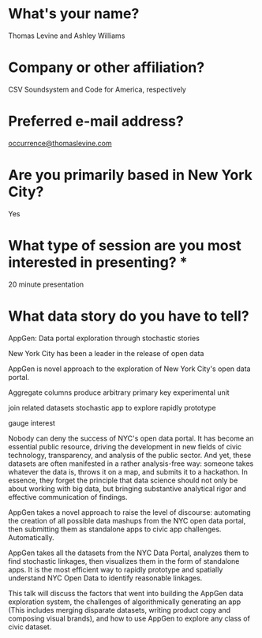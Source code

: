# What's your name?
Thomas Levine and Ashley Williams

# Company or other affiliation?
CSV Soundsystem and Code for America, respectively

# Preferred e-mail address?
occurrence@thomaslevine.com

# Are you primarily based in New York City?
Yes

# What type of session are you most interested in presenting? *
20 minute presentation

# What data story do you have to tell?
AppGen: Data portal exploration through stochastic stories

New York City has been a leader in the release of open data

AppGen is novel approach to the exploration of New York City's open data
portal. 

Aggregate columns produce arbitrary primary key experimental unit

join related datasets stochastic app to explore rapidly prototype

gauge interest

Nobody can deny the success of NYC's open data portal. It has become an essential public resource, driving the development in new fields of civic technology, transparency, and analysis of the public sector. And yet, these datasets are often manifested in a rather analysis-free way: someone takes whatever the data is, throws it on a map, and submits it to a hackathon. In essence, they forget the principle that data science should not only be about working with big data, but bringing substantive analytical rigor and effective communication of findings.

AppGen takes a novel approach to raise the level of discourse: automating the creation of all possible data mashups from the NYC open data portal, then submitting them as standalone apps to civic app challenges. Automatically.

AppGen takes all the datasets from the NYC Data Portal, analyzes them to find stochastic linkages, then visualizes them in the form of standalone apps. It is the most efficient way to rapidly prototype and spatially understand NYC Open Data to identify reasonable linkages. 

This talk will discuss the factors that went into building the AppGen data exploration system, the challenges of algorithmically generating an app (This includes merging disparate datasets, writing product copy and composing visual brands), and how to use AppGen to explore any class of civic dataset.
